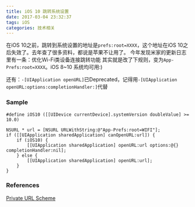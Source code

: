 ```yaml
---
title: iOS 10 跳转系统设置
date: 2017-03-04 23:32:37
tags: iOS
categories: 技术相关
---
```


在iOS 10之前，跳转到系统设置的地址是`prefs:root=XXXX`，这个地址在iOS 10之后失效了。去年查了很多资料，都说是苹果不让用了。
今年发现米家的更新日志里有一条：优化Wi-Fi类设备连接跳转功能
其实就是改了下规则，变为`App-Prefs:root=XXXX`。iOS 8~10 系统均可用:)

还有：`-[UIApplication openURL]`已Deprecated，记得用`-[UIApplication openURL:options:completionHandler:]`代替

### Sample

```objc
#define iOS10 ([[UIDevice currentDevice].systemVersion doubleValue] >= 10.0)

NSURL * url = [NSURL URLWithString:@"App-Prefs:root=WIFI"];
if ([[UIApplication sharedApplication] canOpenURL:url]) {
    if (iOS10) {
        [[UIApplication sharedApplication] openURL:url options:@{} completionHandler:nil];
    } else {
        [[UIApplication sharedApplication] openURL:url];
    }
}
```

### References

[Private URL Scheme](http://iphonedevwiki.net/index.php/Preferences.app)
